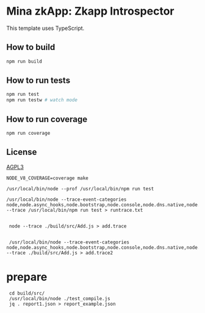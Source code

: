 # Mina zkApp: Zkapp Introspector

This template uses TypeScript.

## How to build

```sh
npm run build
```

## How to run tests

```sh
npm run test
npm run testw # watch mode
```

## How to run coverage

```sh
npm run coverage
```

## License

[AGPL3](LICENSE)

```
NODE_V8_COVERAGE=coverage make

/usr/local/bin/node --prof /usr/local/bin/npm run test

/usr/local/bin/node --trace-event-categories node,node.async_hooks,node.bootstrap,node.console,node.dns.native,node.environment,node.fs.async,node.fs.sync,node.fs_dir.async,node.fs_dir.sync,node.http,node.module_timer,node.net.native,node.perf,node.perf.timerify,node.perf.usertiming,node.promises.rejections,node.threadpoolwork.async,node.threadpoolwork.sync,node.vm.script,v8 --trace /usr/local/bin/npm run test > runtrace.txt


 node --trace ./build/src/Add.js > add.trace
 
 
 /usr/local/bin/node --trace-event-categories node,node.async_hooks,node.bootstrap,node.console,node.dns.native,node.environment,node.fs.async,node.fs.sync,node.fs_dir.async,node.fs_dir.sync,node.http,node.module_timer,node.net.native,node.perf,node.perf.timerify,node.perf.usertiming,node.promises.rejections,node.threadpoolwork.async,node.threadpoolwork.sync,node.vm.script,v8 --trace ./build/src/Add.js > add.trace2

```

# prepare

```
 cd build/src/
 /usr/local/bin/node ./test_compile.js 
 jq . report1.json > report_example.json
```


